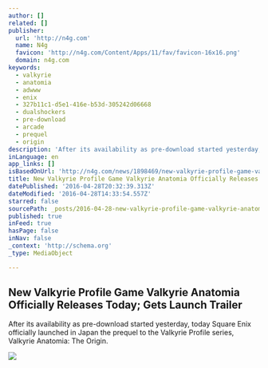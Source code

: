 ```yaml
---
author: []
related: []
publisher:
  url: 'http://n4g.com'
  name: N4g
  favicon: 'http://n4g.com/Content/Apps/11/fav/favicon-16x16.png'
  domain: n4g.com
keywords:
  - valkyrie
  - anatomia
  - adwww
  - enix
  - 327b11c1-d5e1-416e-b53d-305242d06668
  - dualshockers
  - pre-download
  - arcade
  - prequel
  - origin
description: 'After its availability as pre-download started yesterday, today Square Enix officially launched in Japan the prequel to the Valkyrie Profile series, Valkyrie Anatomia: The Origin.'
inLanguage: en
app_links: []
isBasedOnUrl: 'http://n4g.com/news/1898469/new-valkyrie-profile-game-valkyrie-anatomia-officially-releases-today-gets-launch-trailer'
title: New Valkyrie Profile Game Valkyrie Anatomia Officially Releases Today; Gets Launch Trailer
datePublished: '2016-04-28T20:32:39.313Z'
dateModified: '2016-04-28T14:33:54.557Z'
starred: false
sourcePath: _posts/2016-04-28-new-valkyrie-profile-game-valkyrie-anatomia-officially-relea.md
published: true
inFeed: true
hasPage: false
inNav: false
_context: 'http://schema.org'
_type: MediaObject

---
```

<article style=""><h1>New Valkyrie Profile Game Valkyrie Anatomia Officially Releases Today; Gets Launch Trailer</h1><p>After its availability as pre-download started yesterday, today Square Enix officially launched in Japan the prequel to the Valkyrie Profile series, Valkyrie Anatomia: The Origin.</p><img src="http://s2.n4g.com/news/1898469_0.jpg" /></article>